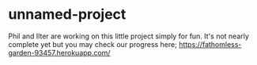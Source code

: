 # unnamed-project

Phil and Ilter are working on this little project simply for fun. It's not nearly complete yet but you may check our progress here; https://fathomless-garden-93457.herokuapp.com/
